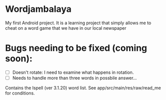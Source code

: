 Wordjambalaya
=============

My first Android project. It is a learning project that simply allows me to cheat on a word game that we have in our local newspaper

# Bugs needing to be fixed (coming soon):
-[ ] Doesn't rotate: I need to examine what happens in rotation.
-[ ] Needs to handle more than three words in possbile answer...

Contains the Ispell (ver 3.1.20) word list. See app/src/main/res/raw/read_me for conditions.

